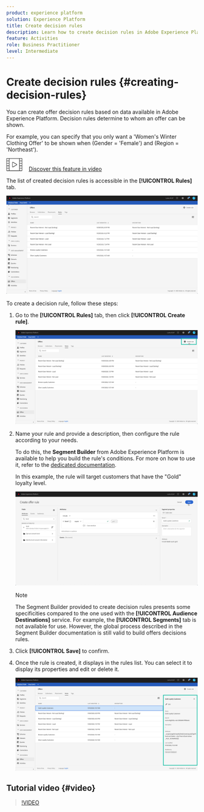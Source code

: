 ```yaml
---
product: experience platform
solution: Experience Platform
title: Create decision rules
description: Learn how to create decision rules in Adobe Experience Platform.
feature: Activities
role: Business Practitioner
level: Intermediate
---
```


# Create decision rules {#creating-decision-rules}

You can create offer decision rules based on data available in Adobe Experience Platform. Decision rules determine to whom an offer can be shown.

For example, you can specify that you only want a 'Women's Winter Clothing Offer' to be shown when (Gender = 'Female') and (Region = 'Northeast').

![](../assets/do-not-localize/how-to-video.png) [Discover this feature in video](#video)

The list of created decision rules is accessible in the **[!UICONTROL Rules]** tab.

![](../assets/decision_rules_list.png)

To create a decision rule, follow these steps:

1. Go to the **[!UICONTROL Rules]** tab, then click **[!UICONTROL Create rule]**.

    ![](../assets/offers_decision_rule_creation.png)

1. Name your rule and provide a description, then configure the rule according to your needs.
    
    To do this, the **Segment Builder** from Adobe Experience Platform is available to help you build the rule's conditions. For more on how to use it, refer to the [dedicated  documentation](https://docs.adobe.com/content/help/en/experience-platform/segmentation/ui/segment-builder.html).
    
    In this example, the rule will target customers that have the "Gold" loyalty level.

    ![](../assets/offers_decision_rule_creation_segment.png)

    >[!NOTE]
    >
    >The Segment Builder provided to create decision rules presents some specificities compared to the one used with the **[!UICONTROL Audience Destinations]** service. For example, the **[!UICONTROL Segments]** tab is not available for use. However, the global process described in the Segment Builder documentation is still valid to build offers decisions rules.

1. Click **[!UICONTROL Save]** to confirm.

1. Once the rule is created, it displays in the rules list. You can select it to display its properties and edit or delete it.

    ![](../assets/rule_created.png)

## Tutorial video {#video}

>[!VIDEO](https://video.tv.adobe.com/v/329373?quality=12)
